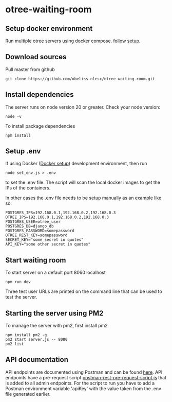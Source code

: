# otree-waiting-room

## Setup docker environment

Run multiple otree servers using docker compose. follow [setup](https://github.com/obeliss-nlesc/otree-docker).

## Download sources
Pull master from github
```shell
git clone https://github.com/obeliss-nlesc/otree-waiting-room.git
```

## Install dependencies

The server runs on node version 20 or greater. Check your node version:
```shell
node -v
```

To install package dependencies
```shell
npm install
```

## Setup .env

If using Docker ([Docker setup](https://github.com/obeliss-nlesc/otree-docker)) development environment, then run

```shell
node set_env.js > .env
```

to set the .env file. The script will scan the local docker images to get the IPs of the containers.

In other cases the .env file needs to be setup manually as an example like so:

```shell
POSTGRES_IPS=192.168.0.1,192.168.0.2,192.168.0.3
OTREE_IPS=192.168.0.1,192.168.0.2,192.168.0.3
POSTGRES_USER=otree_user
POSTGRES_DB=django_db
POSTGRES_PASSWORD=somepassword
OTREE_REST_KEY=somepassword
SECRET_KEY="some secret in quotes"
API_KEY="some other secret in quotes"
```

## Start waiting room

To start server on a default port 8060 localhost

```shell
npm run dev
```

Three test user URLs are printed on the command line that can be used to test the server.

## Starting the server using PM2

To manage the server with pm2, first install pm2

```shell
npm install pm2 -g
pm2 start server.js -- 8080
pm2 list
```


## API documentation

API endpoints are documented using Postman and can be found [here](https://documenter.getpostman.com/view/1612141/2s9YeG7Bqm).
API endpoints have a pre-request script [postman-rest-pre-request-script.js](postman-rest-pre-request-script.js) that is added to all admin endpoints. For the script to run you have to add a Postman environment variable 'apiKey' with the value taken from the .env file generated earlier.
